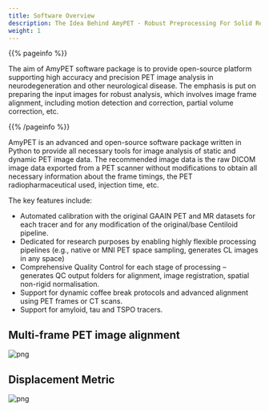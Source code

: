 ```yaml
---
title: Software Overview
description: The Idea Behind AmyPET - Robust Preprocessing For Solid Results
weight: 1
---
```


{{% pageinfo %}}

The aim of AmyPET software package is to provide open-source platform supporting high accuracy and precision PET image analysis in neurodegeneration and other neurological disease.  The emphasis is put on preparing the input images for robust analysis, which involves image frame alignment, including motion detection and correction, partial volume correction, etc.

{{% /pageinfo %}}


AmyPET is an advanced and open-source software package written in Python to provide all necessary tools for image analysis of static and dynamic PET image data.  The recommended image data is the raw DICOM image data exported from a PET scanner without modifications to obtain all necessary information about the frame timings, the PET radiopharmaceutical used, injection time, etc.

The key features include:

- Automated calibration with the original GAAIN PET and MR datasets for each tracer and for any modification of the original/base Centiloid pipeline.
- Dedicated for research purposes by enabling highly flexible processing pipelines (e.g., native or MNI PET space sampling, generates CL images in any space)
- Comprehensive Quality Control for each stage of processing – generates QC output folders for alignment, image registration, spatial non-rigid normalisation.
- Support for dynamic coffee break protocols and advanced alignment using PET frames or CT scans.
- Support for amyloid, tau and TSPO tracers.

## Multi-frame PET image alignment

![png](/AmyPET/figs/ovrv_1.png)

## Displacement Metric

![png](/AmyPET/figs/ovrv_2.png)